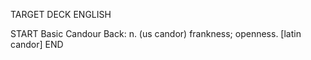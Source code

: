 TARGET DECK
ENGLISH

START
Basic
Candour
Back: n. (us candor) frankness; openness. [latin candor]
END
